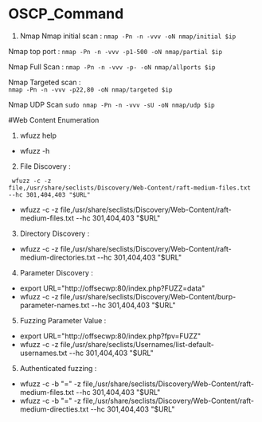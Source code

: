 # OSCP_Command

1. Nmap 
Nmap initial scan : 
<code>nmap -Pn -n -vvv -oN nmap/initial $ip </code>

  Nmap top port : 
<code>nmap -Pn -n -vvv -p1-500 -oN nmap/partial $ip </code>

  Nmap Full Scan : 
<code>nmap -Pn -n -vvv -p- -oN nmap/allports $ip </code>

  Nmap Targeted scan :  
<code>nmap -Pn -n -vvv -p22,80 -oN nmap/targeted $ip </code>

  Nmap UDP Scan 
<code>sudo nmap -Pn -n -vvv -sU -oN nmap/udp $ip </code>


#Web Content Enumeration 
1. wfuzz help 
* wfuzz -h 

2. File Discovery :
   
<code> wfuzz -c -z file,/usr/share/seclists/Discovery/Web-Content/raft-medium-files.txt --hc 301,404,403 "$URL"</code>
* wfuzz -c -z file,/usr/share/seclists/Discovery/Web-Content/raft-medium-files.txt --hc 301,404,403 "$URL"

3. Directory Discovery : 
* wfuzz -c -z file,/usr/share/seclists/Discovery/Web-Content/raft-medium-directories.txt --hc 301,404,403 "$URL"

4. Parameter Discovery : 
*  export URL="http://offsecwp:80/index.php?FUZZ=data"
*  wfuzz -c -z file,/usr/share/seclists/Discovery/Web-Content/burp-parameter-names.txt --hc 301,404,403 "$URL"

5. Fuzzing Parameter Value : 
*  export URL="http://offsecwp:80/index.php?fpv=FUZZ"
*  wfuzz -c -z file,/usr/share/seclists/Usernames/list-default-usernames.txt --hc 301,404,403 "$URL"

5. Authenticated fuzzing :
* wfuzz -c -b "<SESSION>=<SESSIONVALUE>" -z file,/usr/share/seclists/Discovery/Web-Content/raft-medium-files.txt --hc 301,404,403 "$URL"
* wfuzz -c -b "<SESSION>=<SESSIONVALUE>" -z file,/usr/share/seclists/Discovery/Web-Content/raft-medium-directies.txt --hc 301,404,403 "$URL"
